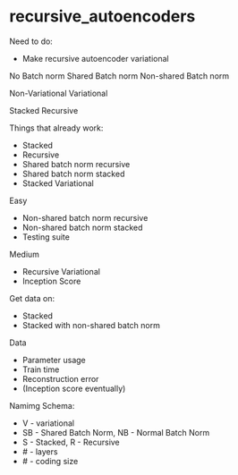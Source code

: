 # recursive_autoencoders

Need to do:
* Make recursive autoencoder variational


No Batch norm
Shared Batch norm
Non-shared Batch norm

Non-Variational
Variational

Stacked
Recursive


Things that already work:
* Stacked
* Recursive
* Shared batch norm recursive
* Shared batch norm stacked
* Stacked Variational

Easy
* Non-shared batch norm recursive
* Non-shared batch norm stacked
* Testing suite

Medium
* Recursive Variational
* Inception Score

Get data on:
* Stacked
* Stacked with non-shared batch norm

Data
* Parameter usage
* Train time
* Reconstruction error
* (Inception score eventually)

Namimg Schema:
* V - variational
* SB - Shared Batch Norm, NB - Normal Batch Norm
* S - Stacked, R - Recursive
* \# - layers
* \# - coding size
